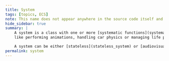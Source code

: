 ```yaml
---
title: System
tags: [topics, ECS] 
note: This name does not appear anywhere in the source code itself and is only introduced for the sake of this wiki.
hide_sidebar: true
summary: |
    A system is a class with one or more [systematic functions](systematic_function) as members that taken together solve a high-level game task,
    like performing animations, handling car physics or managing life processes of a game character.  

    A system can be either [stateless](stateless_system) or [audiovisual](audiovisual_system).
permalink: system
---
```

